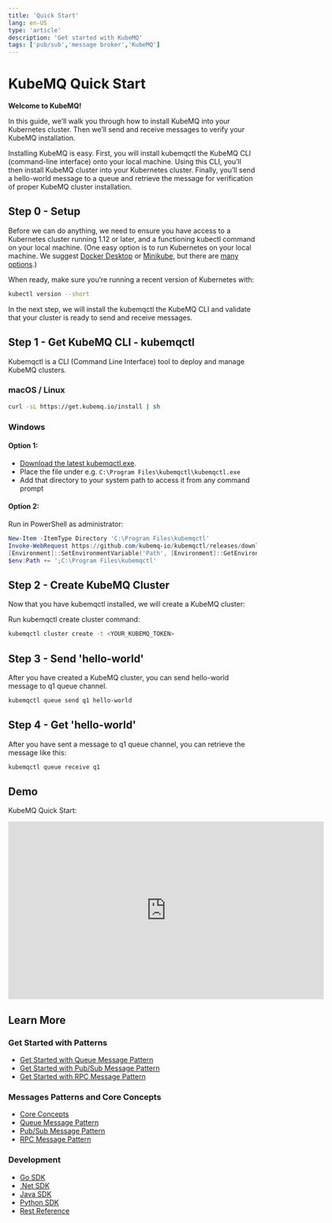 ```yaml
---
title: 'Quick Start'
lang: en-US
type: 'article'
description: 'Get started with KubeMQ'
tags: ['pub/sub','message broker','KubeMQ']
---
```


# KubeMQ Quick Start
**Welcome to KubeMQ!**

In this guide, we’ll walk you through how to install KubeMQ into your Kubernetes cluster. Then we’ll send and receive messages to verify your KubeMQ installation.

Installing KubeMQ is easy. First, you will install kubemqctl the KubeMQ CLI (command-line interface) onto your local machine. Using this CLI, you’ll then install KubeMQ cluster into your Kubernetes cluster. Finally, you’ll send a hello-world message to a queue and retrieve the message for verification of proper KubeMQ cluster installation.

## Step 0 - Setup

Before we can do anything, we need to ensure you have access to a Kubernetes cluster running 1.12 or later, and a functioning kubectl command on your local machine. (One easy option is to run Kubernetes on your local machine. We suggest [Docker Desktop](https://www.docker.com/products/docker-desktop) or [Minikube](https://kubernetes.io/docs/tasks/tools/install-minikube/), but there are [many options](https://kubernetes.io/docs/setup/).)

When ready, make sure you’re running a recent version of Kubernetes with:

```bash
kubectl version --short
```

In the next step, we will install the kubemqctl the KubeMQ CLI and validate that your cluster is ready to send and receive messages.


## Step 1 - Get KubeMQ CLI - kubemqctl

Kubemqctl is a CLI (Command Line Interface) tool to deploy and manage KubeMQ clusters.

### macOS / Linux

```bash
curl -sL https://get.kubemq.io/install | sh 
```
### Windows

#### Option 1:

- [Download the latest kubemqctl.exe](https://github.com/kubemq-io/kubemqctl/releases/download/latest/kubemqctl.exe).
- Place the file under e.g. `C:\Program Files\kubemqctl\kubemqctl.exe`
- Add that directory to your system path to access it from any command prompt

#### Option 2:
Run in PowerShell as administrator:

```powershell
New-Item -ItemType Directory 'C:\Program Files\kubemqctl'
Invoke-WebRequest https://github.com/kubemq-io/kubemqctl/releases/download/latest/kubemqctl.exe -OutFile 'C:\Program Files\kubemqctl\kubemqctl.exe'
[Environment]::SetEnvironmentVariable('Path', [Environment]::GetEnvironmentVariable('Path', [EnvironmentVariableTarget]::Machine) + ';C:\Program Files\kubemqctl', [EnvironmentVariableTarget]::Machine)
$env:Path += ';C:\Program Files\kubemqctl'
```


## Step 2 - Create KubeMQ Cluster

Now that you have kubemqctl installed, we will create a KubeMQ cluster:

Run kubemqctl create cluster command:

``` bash
kubemqctl cluster create -t <YOUR_KUBEMQ_TOKEN>
```


## Step 3 - Send 'hello-world'

After you have created a KubeMQ cluster, you can send hello-world message to q1 queue channel.

``` bash
kubemqctl queue send q1 hello-world
```

## Step 4 - Get 'hello-world'

After you have sent a message to q1 queue channel, you can retrieve the message like this:

``` bash
kubemqctl queue receive q1
```


## Demo

KubeMQ Quick Start:

<div class="video-block">
   <iframe src="https://player.vimeo.com/video/373966650" width="640" height="360" frameborder="0" allow="autoplay; fullscreen" allowfullscreen></iframe>
</div>

## Learn More

### Get Started with Patterns

- [Get Started with Queue Message Pattern](../get_started/queue.md)
- [Get Started with Pub/Sub Message Pattern](../get_started/pubsub.md)
- [Get Started with RPC Message Pattern](../get_started/rpc.md)

### Messages Patterns and Core Concepts

- [Core Concepts](../tutorials/concepts.md)
- [Queue Message Pattern](../tutorials/queue.md)
- [Pub/Sub Message Pattern](../tutorials/pubsub.md)
- [RPC Message Pattern](../tutorials/rpc.md)

### Development

- [Go SDK](../development/go.md)
- [.Net SDK](../development/net.md)
- [Java SDK](../development/java.md)
- [Python SDK](../development/python.md)
- [Rest Reference](../development/rest.md)
